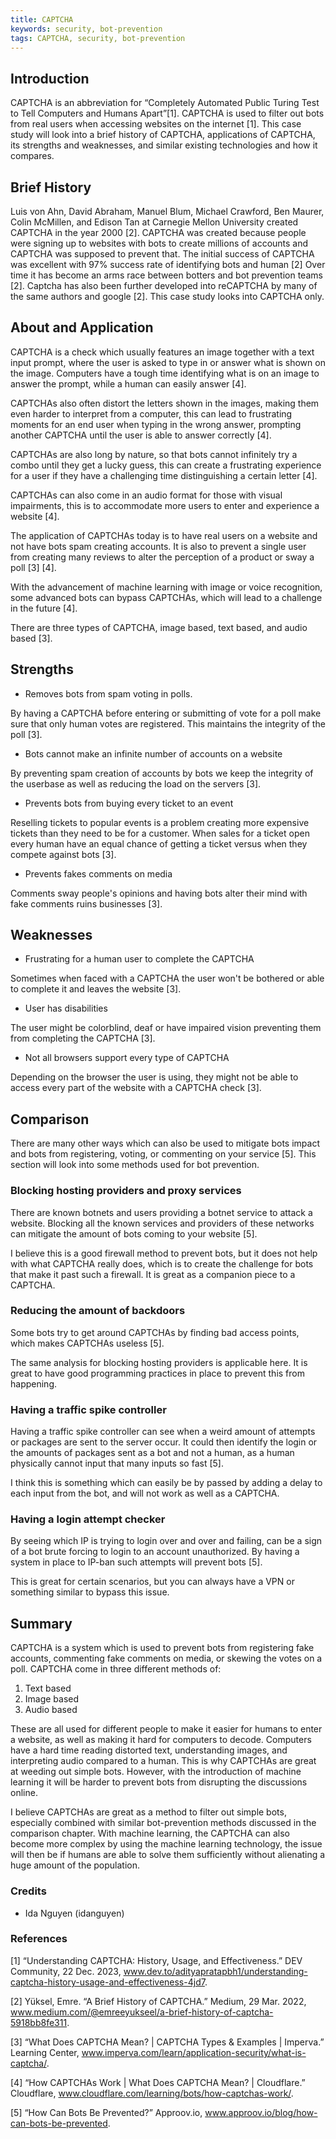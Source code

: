 ```yaml
---
title: CAPTCHA
keywords: security, bot-prevention
tags: CAPTCHA, security, bot-prevention
---
```


## Introduction

CAPTCHA is an abbreviation for “Completely Automated Public Turing Test to Tell Computers and Humans Apart”[1]. CAPTCHA is used to filter out bots from real users when accessing websites on the internet [1]. This case study will look into a brief history of CAPTCHA, applications of CAPTCHA, its strengths and weaknesses, and similar existing technologies and how it compares.

## Brief History

Luis von Ahn, David Abraham, Manuel Blum, Michael Crawford, Ben Maurer, Colin McMillen, and Edison Tan at Carnegie Mellon University created CAPTCHA in the year 2000 [2]. CAPTCHA was created because people were signing up to websites with bots to create millions of accounts and CAPTCHA was supposed to prevent that. The initial success of CAPTCHA was excellent with 97% success rate of identifying bots and human [2] Over time it has become an arms race between botters and bot prevention teams [2]. Captcha has also been further developed into reCAPTCHA by many of the same authors and google [2]. This case study looks into CAPTCHA only.

## About and Application

CAPTCHA is a check which usually features an image together with a text input prompt, where the user is asked to type in or answer what is shown on the image. Computers have a tough time identifying what is on an image to answer the prompt, while a human can easily answer [4].

CAPTCHAs also often distort the letters shown in the images, making them even harder to interpret from a computer, this can lead to frustrating moments for an end user when typing in the wrong answer, prompting another CAPTCHA until the user is able to answer correctly [4].

CAPTCHAs are also long by nature, so that bots cannot infinitely try a combo until they get a lucky guess, this can create a frustrating experience for a user if they have a challenging time distinguishing a certain letter [4].

CAPTCHAs can also come in an audio format for those with visual impairments, this is to accommodate more users to enter and experience a website [4].

The application of CAPTCHAs today is to have real users on a website and not have bots spam creating accounts. It is also to prevent a single user from creating many reviews to alter the perception of a product or sway a poll [3] [4].

With the advancement of machine learning with image or voice recognition, some advanced bots can bypass CAPTCHAs, which will lead to a challenge in the future [4].

There are three types of CAPTCHA, image based, text based, and audio based [3].

## Strengths

- Removes bots from spam voting in polls.

By having a CAPTCHA before entering or submitting of vote for a poll make sure that only human votes are registered. This maintains the integrity of the poll [3].

- Bots cannot make an infinite number of accounts on a website

By preventing spam creation of accounts by bots we keep the integrity of the userbase as well as reducing the load on the servers [3].

- Prevents bots from buying every ticket to an event

Reselling tickets to popular events is a problem creating more expensive tickets than they need to be for a customer. When sales for a ticket open every human have an equal chance of getting a ticket versus when they compete against bots [3].

- Prevents fakes comments on media

Comments sway people's opinions and having bots alter their mind with fake comments ruins businesses [3].

## Weaknesses

- Frustrating for a human user to complete the CAPTCHA

Sometimes when faced with a CAPTCHA the user won't be bothered or able to complete it and leaves the website [3].

- User has disabilities

The user might be colorblind, deaf or have impaired vision preventing them from completing the CAPTCHA [3].

- Not all browsers support every type of CAPTCHA

Depending on the browser the user is using, they might not be able to access every part of the website with a CAPTCHA check [3].

## Comparison

There are many other ways which can also be used to mitigate bots impact and bots from registering, voting, or commenting on your service [5]. This section will look into some methods used for bot prevention.

### Blocking hosting providers and proxy services

There are known botnets and users providing a botnet service to attack a website. Blocking all the known services and providers of these networks can mitigate the amount of bots coming to your website [5].

I believe this is a good firewall method to prevent bots, but it does not help with what CAPTCHA really does, which is to create the challenge for bots that make it past such a firewall. It is great as a companion piece to a CAPTCHA.

### Reducing the amount of backdoors

Some bots try to get around CAPTCHAs by finding bad access points, which makes CAPTCHAs useless [5].

The same analysis for blocking hosting providers is applicable here. It is great to have good programming practices in place to prevent this from happening.

### Having a traffic spike controller

Having a traffic spike controller can see when a weird amount of attempts or packages are sent to the server occur. It could then identify the login or the amounts of packages sent as a bot and not a human, as a human physically cannot input that many inputs so fast [5].

I think this is something which can easily be by passed by adding a delay to each input from the bot, and will not work as well as a CAPTCHA.

### Having a login attempt checker

By seeing which IP is trying to login over and over and failing, can be a sign of a bot brute forcing to login to an account unauthorized. By having a system in place to IP-ban such attempts will prevent bots [5].

This is great for certain scenarios, but you can always have a VPN or something similar to bypass this issue.

## Summary

CAPTCHA is a system which is used to prevent bots from registering fake accounts, commenting fake comments on media, or skewing the votes on a poll. CAPTCHA come in three different methods of:

1. Text based
2. Image based
3. Audio based

These are all used for different people to make it easier for humans to enter a website, as well as making it hard for computers to decode. Computers have a hard time reading distorted text, understanding images, and interpreting audio compared to a human. This is why CAPTCHAs are great at weeding out simple bots. However, with the introduction of machine learning it will be harder to prevent bots from disrupting the discussions online.

I believe CAPTCHAs are great as a method to filter out simple bots, especially combined with similar bot-prevention methods discussed in the comparison chapter. With machine learning, the CAPTCHA can also become more complex by using the machine learning technology, the issue will then be if humans are able to solve them sufficiently without alienating a huge amount of the population.

### Credits

- Ida Nguyen (idanguyen)

### References

[1] “Understanding CAPTCHA: History, Usage, and Effectiveness.” DEV Community, 22 Dec. 2023, www.dev.to/adityapratapbh1/understanding-captcha-history-usage-and-effectiveness-4jd7.

[2] Yüksel, Emre. “A Brief History of CAPTCHA.” Medium, 29 Mar. 2022, www.medium.com/@emreeyukseel/a-brief-history-of-captcha-5918bb8fe311.

[3] “What Does CAPTCHA Mean? | CAPTCHA Types & Examples | Imperva.” Learning Center, www.imperva.com/learn/application-security/what-is-captcha/.

[4] “How CAPTCHAs Work | What Does CAPTCHA Mean? | Cloudflare.” Cloudflare, www.cloudflare.com/learning/bots/how-captchas-work/.

[5] “How Can Bots Be Prevented?” Approov.io, www.approov.io/blog/how-can-bots-be-prevented.
